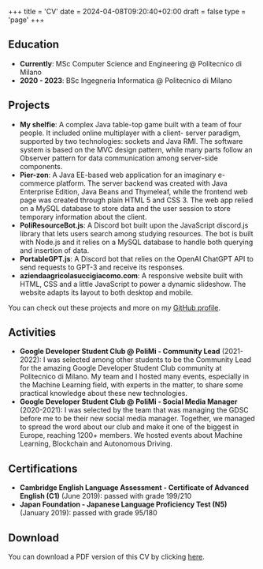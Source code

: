 +++
title = 'CV'
date = 2024-04-08T09:20:40+02:00
draft = false
type = 'page'
+++

## Education

- **Currently**: MSc Computer Science and Engineering @ Politecnico di Milano
- **2020 - 2023**: BSc Ingegneria Informatica @ Politecnico di Milano

## Projects

- **My shelfie**: A complex Java table-top game built with a team of four people. It included online multiplayer with a client-
server paradigm, supported by two technologies: sockets and Java RMI. The software system is based on
the MVC design pattern, while many parts follow an Observer pattern for data communication among
server-side components.
- **Pier-zon**: A Java EE-based web application for an imaginary e-commerce platform. The server backend was created
with Java Enterprise Edition, Java Beans and Thymeleaf, while the frontend web page was created through
plain HTML 5 and CSS 3. The web app relied on a MySQL database to store data and the user session to
store temporary information about the client.
- **PoliResourceBot.js**: A Discord bot built upon the JavaScript discord.js library that lets users search among studying resources.
The bot is built with Node.js and it relies on a MySQL database to handle both querying and insertion of
data.
- **PortableGPT.js**: A Discord bot that relies on the OpenAI ChatGPT API to send requests to GPT-3 and receive its responses.
- **aziendaagricolasuccigiacomo.com**: A responsive website built with HTML, CSS and a little JavaScript to power a dynamic slideshow. The
website adapts its layout to both desktop and mobile.

You can check out these projects and more on my [GitHub profile](https://github.com/MrVideo).

## Activities

- **Google Developer Student Club @ PoliMi - Community Lead** (2021-2022): I was selected among other students to be the Community Lead for the amazing Google Developer Student
Club community at Politecnico di Milano. My team and I hosted many events, especially in the Machine
Learning field, with experts in the matter, to share some practical knowledge about these new technologies.
- **Google Developer Student Club @ PoliMi - Social Media Manager** (2020-2021): I was selected by the team that was managing the GDSC before me to be their new social media manager.
Together, we managed to spread the word about our club and make it one of the biggest in Europe,
reaching 1200+ members. We hosted events about Machine Learning, Blockchain and Autonomous Driving.

## Certifications

- **Cambridge English Language Assessment - Certificate of Advanced English (C1)** (June 2019): passed with grade 199/210
- **Japan Foundation - Japanese Language Proficiency Test (N5)** (January 2019): passed with grade 95/180

## Download

You can download a PDF version of this CV by clicking [here](/cv.pdf).
